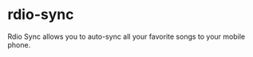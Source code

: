 rdio-sync
=========

Rdio Sync allows you to auto-sync all your favorite songs to your mobile phone.
